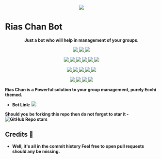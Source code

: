 <p align="center">
  <img src="https://telegra.ph/file/aac6b08a394107d4e9a11.jpg">
</p>

# Rias Chan Bot

<p align="center">
  <b>Just a bot who will help in management of your groups.</b>
</p>

<p align="center">
<a href="https://app.codacy.com/gh/MrBhavya/RiasChan?utm_source=github.com&utm_medium=referral&utm_content=MrBhavya/RiasChan&utm_campaign=Badge_Grade_Settings" alt="Codacy Badge">
<img src="https://api.codacy.com/project/badge/Grade/6141417ceaf84545bab6bd671503df51" /> </a>
<a href="https://github.com/MrBhavya/RiasChan" alt="Libraries.io dependency status for GitHub repo"> <img src="https://img.shields.io/librariesio/github/MrBhavya/RiasChan" /> </a>
<a href="http://hits.dwyl.com/MrBhavya/RiasChan" alt="HitCount"> <img src="http://hits.dwyl.com/MrBhavya/RiasChan.svg" /> </a>
</p>
<p align="center">
<a href="https://github.com/MrBhavya/RiasChan" alt="GitHub closed issues"> <img src="https://img.shields.io/github/issues-closed-raw/MrBhavya/RiasChan?style=flat&logo=github&color=success" /> </a>
<a href="https://github.com/MrBhavya/RiasChan" alt="GitHub commit activity"> <img src="https://img.shields.io/github/commit-activity/m/MrBhavya/RiasChan" /> </a>
<a href="https://github.com/MrBhavya/RiasChan/graphs/contributors" alt="GitHub contributors"> <img src="https://img.shields.io/github/contributors/MrBhavya/RiasChan?style=flat&logo=github" /> </a>
<a href="https://github.com/MrBhavya/RiasChan/network/members" alt="GitHub forks"> <img src="https://img.shields.io/github/forks/MrBhavya/RiasChan?label=Forks&logo=github" /> </a>
<a href="https://github.com/MrBhavya/RiasChan" alt="GitHub closed pull requests"> <img src="https://img.shields.io/github/issues-pr-closed-raw/MrBhavya/RiasChan?color=success" /> </a>
<a href="https://github.com/MrBhavya/RiasChan" alt="GitHub issues"> <img src="https://img.shields.io/github/issues-raw/MrBhavya/RiasChan?style=flat&logo=github&color=yellow" /> </a>
</p>
<p align="center">
<a href="https://github.com/MrBhavya/RiasChan" alt="GitHub release (latest by date including pre-releases)"> <img src="https://img.shields.io/github/v/release/MrBhavya/RiasChan?include_prereleases?style=flat&logo=github" /> </a>
<a href="https://www.python.org/" alt="made-with-python"> <img src="https://img.shields.io/badge/Made%20with-Python-1f425f.svg?style=flat&logo=python&color=blue" /> </a>
<a href="https://github.com/MrBhavya/RiasChan" alt="Docker!"> <img src="https://aleen42.github.io/badges/src/docker.svg" /> </a>
<a href="https://github.com/MrBhavya/RiasChan" alt="GitHub repo size"> <img src="https://img.shields.io/github/repo-size/MrBhavya/RiasChan" /> </a>
<a href="https://github.com/MrBhavya/RiasChan/blob/master/LICENSE" alt="GPLv3 license"> <img src="https://img.shields.io/badge/License-GPLv3-blue.svg" /> </a>
</p>
<p align="center">
<a href="https://t.me/RiasChan" alt="Telegram!"> <img src="https://aleen42.github.io/badges/src/telegram.svg" /> </a>
<a href="" alt="Dragon Sama"> <img src="https://img.shields.io/badge/Built%20by-Dragon-blue" /> </a>
<a href="https://github.com/MrBhavya/RiasChan/graphs/commit-activity" alt="Maintenance"> <img src="https://img.shields.io/badge/Maintained%3F-yes-green.svg" /> </a>
<a href="https://makeapullrequest.com" alt="PRs Welcome"> <img src="https://img.shields.io/badge/PRs-welcome-brightgreen.svg?style=flat-square" /> </a>
</p>



<b>Rias Chan is a Powerful solution to your group management, purely Ecchi themed.

* Bot Link:  <a href="https://t.me/RiasChanBot" alt="Rias Chan"> <img src="https://img.shields.io/badge/%F0%9F%A4%96%20-RiasChan-blue" /> </a>

Should you be forking this repo then do not forget to star it - <img alt="GitHub Repo stars" src="https://img.shields.io/github/stars/MrBhavya/RiasChan?color=white&label=%F0%9F%8C%9F%20star">

## Credits 📍
* Well, it's all in the commit history 
Feel free to open pull requests should any be missing.
